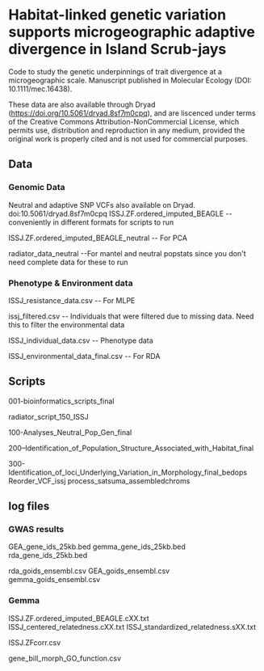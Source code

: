 # Habitat-linked genetic variation supports microgeographic adaptive divergence in Island Scrub-jays

Code to study the genetic underpinnings of trait divergence at a microgeographic scale. Manuscript published in Molecular Ecology (DOI: 10.1111/mec.16438). 

These data are also available through Dryad (https://doi.org/10.5061/dryad.8sf7m0cpq), and are liscenced under terms of the Creative Commons Attribution-NonCommercial
License, which permits use, distribution and reproduction in any medium, provided the original work is properly cited and is not used for commercial purposes. 

## Data
### Genomic Data

Neutral and adaptive SNP VCFs also available on Dryad. doi:10.5061/dryad.8sf7m0cpq
ISSJ.ZF.ordered_imputed_BEAGLE -- conveniently in different formats for scripts to run

ISSJ.ZF.ordered_imputed_BEAGLE_neutral -- For PCA 

radiator_data_neutral --For mantel and neutral popstats since you don't need complete data for these to run


### Phenotype & Environment data 

ISSJ_resistance_data.csv -- For MLPE

issj_filtered.csv -- Individuals that were filtered due to missing data. Need this to filter the environmental data 

ISSJ_individual_data.csv -- Phenotype data 

ISSJ_environmental_data_final.csv -- For RDA

## Scripts

001-bioinformatics_scripts_final

radiator_script_150_ISSJ

100-Analyses_Neutral_Pop_Gen_final

200–Identification_of_Population_Structure_Associated_with_Habitat_final

300-Identification_of_loci_Underlying_Variation_in_Morphology_final_bedops 
  Reorder_VCF_issj
  process_satsuma_assembledchroms

## log files
### GWAS results 
GEA_gene_ids_25kb.bed
gemma_gene_ids_25kb.bed
rda_gene_ids_25kb.bed

rda_goids_ensembl.csv
GEA_goids_ensembl.csv
gemma_goids_ensembl.csv

### Gemma
ISSJ.ZF.ordered_imputed_BEAGLE.cXX.txt
ISSJ_centered_relatedness.cXX.txt
ISSJ_standardized_relatedness.sXX.txt

ISSJ.ZFcorr.csv

gene_bill_morph_GO_function.csv


